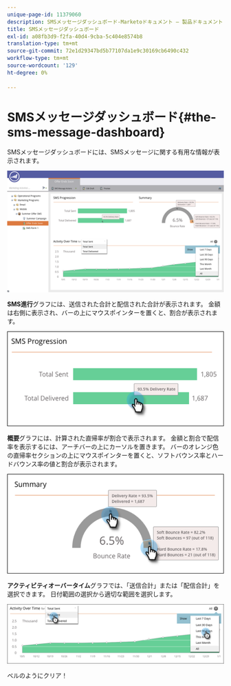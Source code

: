 ```yaml
---
unique-page-id: 11379060
description: SMSメッセージダッシュボード-Marketoドキュメント — 製品ドキュメント
title: SMSメッセージダッシュボード
exl-id: a08fb3d9-f2fa-40d4-9cba-5c404e8574b8
translation-type: tm+mt
source-git-commit: 72e1d29347bd5b77107da1e9c30169cb6490c432
workflow-type: tm+mt
source-wordcount: '129'
ht-degree: 0%

---
```


# SMSメッセージダッシュボード{#the-sms-message-dashboard}

SMSメッセージダッシュボードには、SMSメッセージに関する有用な情報が表示されます。

![](assets/converted-dashboard-image.png)

**SMS進行**&#x200B;グラフには、送信された合計と配信された合計が表示されます。 金額は右側に表示され、バーの上にマウスポインターを置くと、割合が表示されます。

![](assets/sms-progression-hand-border.png)

**概要**&#x200B;グラフには、計算された直帰率が割合で表示されます。 金額と割合で配信率を表示するには、アーチバーの上にカーソルを置きます。 バーのオレンジ色の直帰率セクションの上にマウスポインターを置くと、ソフトバウンス率とハードバウンス率の値と割合が表示されます。

![](assets/hover-over-summary-hands-thin-border.png)

**アクティビティオーバータイム**&#x200B;グラフでは、「送信合計」または「配信合計」を選択できます。 日付範囲の選択から適切な範囲を選択します。

![](assets/activity-over-time-hands.png)

ベルのようにクリア！
